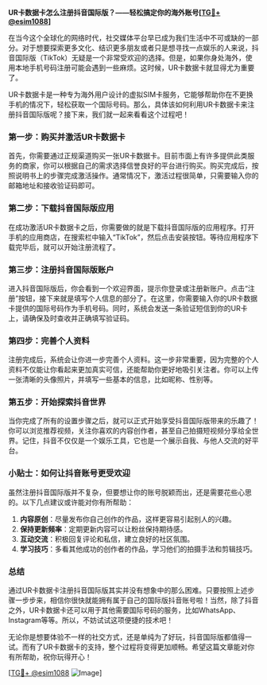 **UR卡数据卡怎么注册抖音国际版？——轻松搞定你的海外账号[[TG💪+ @esim1088](https://t.me/s/esim1088)]**

在当今这个全球化的网络时代，社交媒体平台早已成为我们生活中不可或缺的一部分。对于想要探索更多文化、结识更多朋友或者只是想寻找一点娱乐的人来说，抖音国际版（TikTok）无疑是一个非常受欢迎的选择。但是，如果你身处海外，使用本地手机号码注册可能会遇到一些麻烦。这时候，UR卡数据卡就显得尤为重要了。

UR卡数据卡是一种专为海外用户设计的虚拟SIM卡服务，它能够帮助你在不更换手机的情况下，轻松获取一个国际号码。那么，具体该如何利用UR卡数据卡来注册抖音国际版呢？接下来，我们就一起来看看这个过程吧！

### **第一步：购买并激活UR卡数据卡**
首先，你需要通过正规渠道购买一张UR卡数据卡。目前市面上有许多提供此类服务的商家，你可以根据自己的需求选择信誉良好的平台进行购买。购买完成后，按照说明书上的步骤完成激活操作。通常情况下，激活过程很简单，只需要输入你的邮箱地址和接收验证码即可。

### **第二步：下载抖音国际版应用**
在成功激活UR卡数据卡之后，你需要做的就是下载抖音国际版的应用程序。打开手机的应用商店，在搜索栏中输入“TikTok”，然后点击安装按钮。等待应用程序下载完毕后，就可以开始注册流程了。

### **第三步：注册抖音国际版账户**
进入抖音国际版后，你会看到一个欢迎界面，提示你登录或注册新账户。点击“注册”按钮，接下来就是填写个人信息的部分了。在这里，你需要输入你的UR卡数据卡提供的国际号码作为手机号码。同时，系统会发送一条验证短信到你的UR卡上，请确保及时查收并正确填写验证码。

### **第四步：完善个人资料**
注册完成后，系统会让你进一步完善个人资料。这一步非常重要，因为完整的个人资料不仅能让你看起来更加真实可信，还能帮助你更好地吸引关注者。你可以上传一张清晰的头像照片，并填写一些基本的信息，比如昵称、性别等。

### **第五步：开始探索抖音世界**
当你完成了所有的设置步骤之后，就可以正式开始享受抖音国际版带来的乐趣了！你可以浏览推荐视频，关注你喜欢的内容创作者，甚至自己拍摄短视频分享给全世界。记住，抖音不仅仅是一个娱乐工具，它也是一个展示自我、与他人交流的好平台。

### **小贴士：如何让抖音账号更受欢迎**
虽然注册抖音国际版并不复杂，但要想让你的账号脱颖而出，还是需要花些心思的。以下几点建议或许能对你有所帮助：

1. **内容原创**：尽量发布你自己创作的作品，这样更容易引起别人的兴趣。
2. **保持更新频率**：定期更新内容可以让粉丝保持期待感。
3. **互动交流**：积极回复评论和私信，建立良好的社区氛围。
4. **学习技巧**：多看其他成功的创作者的作品，学习他们的拍摄手法和剪辑技巧。

### **总结**
通过UR卡数据卡注册抖音国际版其实并没有想象中的那么困难。只要按照上述步骤一步步来，相信你很快就能拥有属于自己的国际版抖音账号啦！当然，除了抖音之外，UR卡数据卡还可以用于其他需要国际号码的服务，比如WhatsApp、Instagram等等。所以，不妨试试这项便捷的技术吧！

无论你是想要体验不一样的社交方式，还是单纯为了好玩，抖音国际版都值得一试。而有了UR卡数据卡的支持，整个过程将变得更加顺畅。希望这篇文章能对你有所帮助，祝你玩得开心！

[[TG💪+ @esim1088](https://t.me/s/esim1088) ![Image](https://i.postimg.cc/4NQfJmqS/Snipaste-2025-05-13-00-14-12.png)]